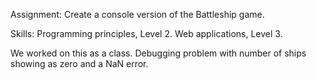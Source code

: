 Assignment: Create a console version of the Battleship game.

Skills: Programming principles, Level 2. Web applications, Level 3.

We worked on this as a class. Debugging problem with number of ships showing as
zero and a NaN error.